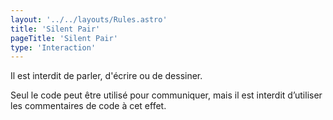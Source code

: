 ```yaml
---
layout: '../../layouts/Rules.astro'
title: 'Silent Pair'
pageTitle: 'Silent Pair'
type: 'Interaction'
---
```


Il est interdit de parler, d'écrire ou de dessiner.

Seul le code peut être utilisé pour communiquer, mais il est interdit d’utiliser les commentaires de code à cet effet.